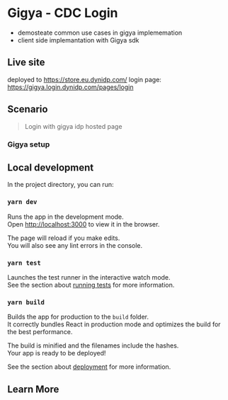  # Gigya - CDC Login
 
 - demosteate common use cases in gigya implememation 
 - client side implemantation with Gigya sdk
 
 ## Live site
deployed to https://store.eu.dynidp.com/
login page: https://gigya.login.dynidp.com/pages/login
  

## Scenario
>  Login with gigya idp hosted page

### Gigya setup


## Local development

In the project directory, you can run:

### `yarn dev`

Runs the app in the development mode.\
Open [http://localhost:3000](http://localhost:3000) to view it in the browser.

The page will reload if you make edits.\
You will also see any lint errors in the console.

### `yarn test`

Launches the test runner in the interactive watch mode.\
See the section about [running tests](https://facebook.github.io/create-react-app/docs/running-tests) for more information.

### `yarn build`

Builds the app for production to the `build` folder.\
It correctly bundles React in production mode and optimizes the build for the best performance.

The build is minified and the filenames include the hashes.\
Your app is ready to be deployed!

See the section about [deployment](https://facebook.github.io/create-react-app/docs/deployment) for more information.
 
## Learn More


